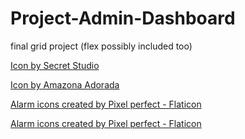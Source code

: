 # Project-Admin-Dashboard
final grid project (flex possibly included too)

<a href="https://www.freepik.com/search">Icon by Secret Studio</a>

<a href="https://www.freepik.com/search">Icon by Amazona Adorada</a>

<a href="https://www.flaticon.com/free-icons/alarm" title="alarm icons">Alarm icons created by Pixel perfect - Flaticon</a>

<a href="https://www.flaticon.com/free-icons/alarm" title="alarm icons">Alarm icons created by Pixel perfect - Flaticon</a>